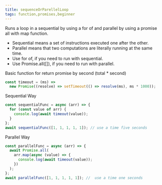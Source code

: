 ```yaml
---
title: sequenceOrParellelLoop
tags: function,promises,beginner
---
```


Runs a loop in a sequential by using a for of and parallel by using a promise all with map function.

- Sequential means a set of instructions executed one after the other.
- Parallel means that two computations are literally running at the same time.
- Use for of, if you need to run with sequential.
- Use Promise.all([]), if you need to run with parallel.

Basic function for return promise by second (total \* second)

```js
const timeout = (ms) =>
  new Promise((resolve) => setTimeout(() => resolve(ms), ms * 1000));
```

Sequential Way

```js
const sequentialFunc = async (arr) => {
  for (const value of arr) {
    console.log(await timeout(value));
  }
};
await sequentialFunc([1, 1, 1, 1, 1]); // use a time five seconds
```

Parallel Way

```js
const parallelFunc = async (arr) => {
  await Promise.all(
    arr.map(async (value) => {
      console.log(await timeout(value));
    })
  );
};
await parallelFunc([1, 1, 1, 1, 1]); //  use a time one seconds
```
